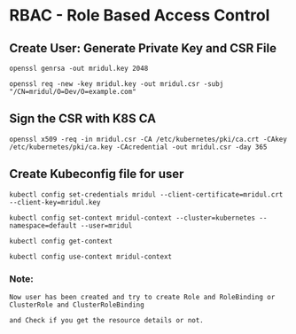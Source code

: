 # RBAC - Role Based Access Control

## Create User: Generate Private Key and CSR File

	openssl genrsa -out mridul.key 2048
	
	openssl req -new -key mridul.key -out mridul.csr -subj "/CN=mridul/O=Dev/O=example.com"
	
## Sign the CSR with K8S CA

	openssl x509 -req -in mridul.csr -CA /etc/kubernetes/pki/ca.crt -CAkey /etc/kubernetes/pki/ca.key -CAcredential -out mridul.csr -day 365
	
	
## Create Kubeconfig file for user

	kubectl config set-credentials mridul --client-certificate=mridul.crt --client-key=mridul.key 
	
	kubectl config set-context mridul-context --cluster=kubernetes --namespace=default --user=mridul
	
	kubectl config get-context
	
	kubectl config use-context mridul-context
	
### Note:

	Now user has been created and try to create Role and RoleBinding or ClusterRole and ClusterRoleBinding
	
	and Check if you get the resource details or not.
	
	